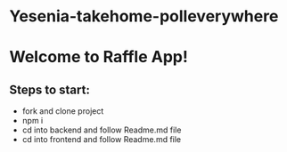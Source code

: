 # Yesenia-takehome-polleverywhere

# Welcome to Raffle App!

## Steps to start:

- fork and clone project
- npm i 
- cd into backend and follow Readme.md file
- cd into frontend and follow Readme.md file
